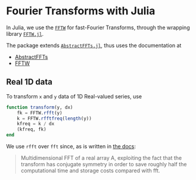 # Fourier Transforms with Julia

In Julia, we use the [`FFTW`](https://duckduckgo.com/?t=ffab&q=FFTW&ia=web) for fast-Fourier Transforms, through the wrapping library [`FFTW.jl`](https://juliamath.github.io/FFTW.jl/latest/).

The package extends [`AbstractFFTs.jl`](https://github.com/JuliaMath/AbstractFFTs.jl), thus uses the documentation at
- [AbstractFFTs](https://juliamath.github.io/AbstractFFTs.jl/stable/api/#Public-Interface-1)
- [FFTW](https://juliamath.github.io/FFTW.jl/latest/fft.html)


## Real 1D data

To transform `x` and `y` data of 1D Real-valued series, use
```julia
function transform(y, dx)
    fk = FFTW.rfft(y)
    k = FFTW.rfftfreq(length(y))
    kfreq = k / dx
    (kfreq, fk)
end
```

We use `rfft` over `fft` since, as is written in [the docs](https://juliamath.github.io/AbstractFFTs.jl/stable/api/#AbstractFFTs.rfft):

> Multidimensional FFT of a real array A, exploiting the fact that the transform has conjugate symmetry in order to save roughly half the computational time and storage costs compared with fft.
